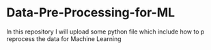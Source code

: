 # Data-Pre-Processing-for-ML
In this repository I will upload some python file which include how to p reprocess the data for Machine Learning
